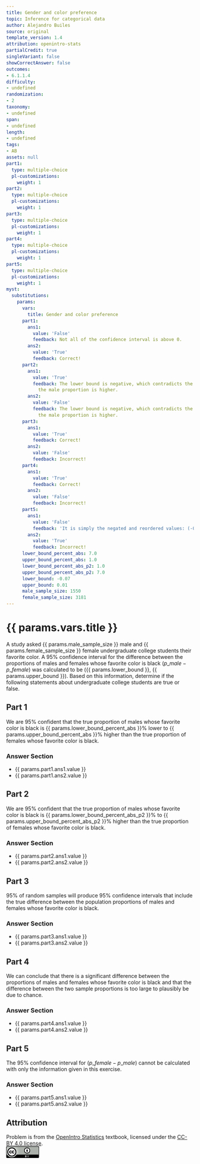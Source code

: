 ```yaml
---
title: Gender and color preference
topic: Inference for categorical data
author: Alejandro Builes
source: original
template_version: 1.4
attribution: openintro-stats
partialCredit: true
singleVariant: false
showCorrectAnswer: false
outcomes:
- 6.1.1.4
difficulty:
- undefined
randomization:
- 2
taxonomy:
- undefined
span:
- undefined
length:
- undefined
tags:
- AB
assets: null
part1:
  type: multiple-choice
  pl-customizations:
    weight: 1
part2:
  type: multiple-choice
  pl-customizations:
    weight: 1
part3:
  type: multiple-choice
  pl-customizations:
    weight: 1
part4:
  type: multiple-choice
  pl-customizations:
    weight: 1
part5:
  type: multiple-choice
  pl-customizations:
    weight: 1
myst:
  substitutions:
    params:
      vars:
        title: Gender and color preference
      part1:
        ans1:
          value: 'False'
          feedback: Not all of the confidence interval is above 0.
        ans2:
          value: 'True'
          feedback: Correct!
      part2:
        ans1:
          value: 'True'
          feedback: The lower bound is negative, which contradicts the claim that
            the male proportion is higher.
        ans2:
          value: 'False'
          feedback: The lower bound is negative, which contradicts the claim that
            the male proportion is higher.
      part3:
        ans1:
          value: 'True'
          feedback: Correct!
        ans2:
          value: 'False'
          feedback: Incorrect!
      part4:
        ans1:
          value: 'True'
          feedback: Correct!
        ans2:
          value: 'False'
          feedback: Incorrect!
      part5:
        ans1:
          value: 'False'
          feedback: 'It is simply the negated and reordered values: (-0.01, 0.07).'
        ans2:
          value: 'True'
          feedback: Incorrect!
      lower_bound_percent_abs: 7.0
      upper_bound_percent_abs: 1.0
      lower_bound_percent_abs_p2: 1.0
      upper_bound_percent_abs_p2: 7.0
      lower_bound: -0.07
      upper_bound: 0.01
      male_sample_size: 1550
      female_sample_size: 3181
---
```

# {{ params.vars.title }}
A study asked {{ params.male_sample_size }} male and {{ params.female_sample_size }} female undergraduate college students their favorite color. A 95% confidence interval for the difference between the proportions of males and females whose favorite color is black $(p\_{male} - p\_{female})$ was calculated to be ({{ params.lower_bound }}, {{ params.upper_bound }}).
Based on this information, determine if the following statements about undergraduate college students are true or false.

## Part 1

We are 95% confident that the true proportion of males whose favorite color is black is {{ params.lower_bound_percent_abs }}% lower to {{ params.upper_bound_percent_abs }}% higher than the true proportion of females whose favorite color is black.

### Answer Section

- {{ params.part1.ans1.value }}
- {{ params.part1.ans2.value }}

## Part 2

We are 95% confident that the true proportion of males whose favorite color is black is {{ params.lower_bound_percent_abs_p2 }}% to {{ params.upper_bound_percent_abs_p2 }}% higher than the true proportion of females whose favorite color is black.

### Answer Section

- {{ params.part2.ans1.value }}
- {{ params.part2.ans2.value }}

## Part 3

95% of random samples will produce 95% confidence intervals that include the true difference between the population proportions of males and females whose favorite color is black.

### Answer Section

- {{ params.part3.ans1.value }}
- {{ params.part3.ans2.value }}

## Part 4

We can conclude that there is a significant difference between the proportions of males and females whose favorite color is black and that the difference between the two sample proportions is too large to plausibly be due to chance.

### Answer Section

- {{ params.part4.ans1.value }}
- {{ params.part4.ans2.value }}

## Part 5

The 95% confidence interval for $(p\_{female} - p\_{male})$ cannot be calculated with only the information given in this exercise.

### Answer Section

- {{ params.part5.ans1.value }}
- {{ params.part5.ans2.value }}

## Attribution

Problem is from the [OpenIntro Statistics](https://openintro.org/book/os/) textbook, licensed under the [CC-BY 4.0 license](https://creativecommons.org/licenses/by/4.0/).<br>![Image representing the Creative Commons 4.0 BY license.](https://raw.githubusercontent.com/firasm/bits/master/by.png)